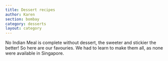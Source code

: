 ```yaml
---
title: Dessert recipes
author: Karen
section: bombay
category: desserts
layout: category
---
```

 
No Indian Meal is complete without dessert, the sweeter and  stickier the better! So here are our favouries. We had to learn to make them all, as none were available in Singapore.
